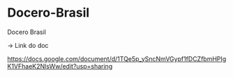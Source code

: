 # Docero-Brasil
Docero Brasil


-> Link do doc

https://docs.google.com/document/d/1TQe5p_ySncNmVGypf1fDCZfbmHPIgK1VFhaeK2NlsWw/edit?usp=sharing
